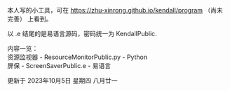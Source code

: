 本人写的小工具，可在 https://zhu-xinrong.github.io/kendall/program （尚未完善） 上看到。

以 .e 结尾的是易语言源码，密码统一为 KendallPublic.

内容一览：<br>
资源监视器 - ResourceMonitorPublic.py - Python<br>
屏保 - ScreenSaverPublic.e - 易语言

更新于 2023年10月5日 星期四 八月廿一
